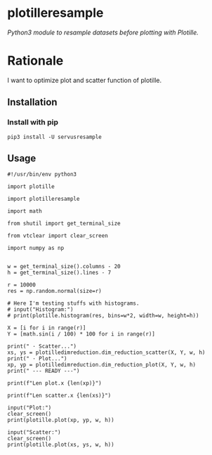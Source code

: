 # plotilleresample
*Python3 module to resample datasets before plotting with Plotille.*

# Rationale
I want to optimize plot and scatter function of plotille.

## Installation
### Install with pip
```
pip3 install -U servusresample
```

## Usage
```
#!/usr/bin/env python3

import plotille

import plotilleresample

import math

from shutil import get_terminal_size

from vtclear import clear_screen

import numpy as np


w = get_terminal_size().columns - 20
h = get_terminal_size().lines - 7

r = 10000
res = np.random.normal(size=r)

# Here I'm testing stuffs with histograms.
# input("Histogram:")
# print(plotille.histogram(res, bins=w*2, width=w, height=h))

X = [i for i in range(r)]
Y = [math.sin(i / 100) * 100 for i in range(r)]

print(" · Scatter...")
xs, ys = plotilledimreduction.dim_reduction_scatter(X, Y, w, h)
print(" · Plot...")
xp, yp = plotilledimreduction.dim_reduction_plot(X, Y, w, h)
print(" --- READY ---")

print(f"Len plot.x {len(xp)}")

print(f"Len scatter.x {len(xs)}")

input("Plot:")
clear_screen()
print(plotille.plot(xp, yp, w, h))

input("Scatter:")
clear_screen()
print(plotille.plot(xs, ys, w, h))
```
